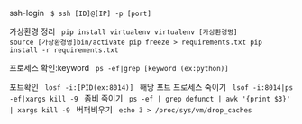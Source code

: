 ssh-login
<code>
$ ssh [ID]@[IP] -p [port]
</code>

가상환경 정리
<code>
pip install virtualenv
virtualenv [가상환경명]
source [가상환경명]bin/activate
pip freeze > requirements.txt
pip install -r requirements.txt
</code>

프로세스 확인:keyword
<code>
ps -ef|grep [keyword (ex:python)]
</code>

포트확인
<code>
losf -i:[PID(ex:8014)]
</code>
해당 포트 프로세스 죽이기
<code>
lsof -i:8014|ps -ef|xargs kill -9 
</code>
좀비 죽이기
<code>
ps -ef | grep defunct | awk '{print $3}' | xargs kill -9
</code>
버퍼비우기
<code>
echo 3 > /proc/sys/vm/drop_caches
</code>
